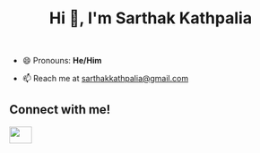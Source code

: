 <h1 align="center"> Hi 👋, I'm Sarthak Kathpalia</h1>

<br>

- 😄 Pronouns: **He/Him**

- 📫 Reach me at [sarthakkathpalia@gmail.com](mailto:sarthakkathpalia@gmail.com)

## Connect with me!

<a href="https://www.linkedin.com/in/sarthak-kathpalia" target="blank"><img align="center" src="https://raw.githubusercontent.com/rahuldkjain/github-profile-readme-generator/master/src/images/icons/Social/linked-in-alt.svg" height="30" width="40" /></a>
